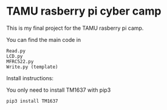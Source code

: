 # TAMU rasberry pi cyber camp

This is my final project for the TAMU rasberry pi camp.

You can find the main code in 

```
Read.py
LCD.py
MFRC522.py
Write.py (template)
```

Install instructions:

You only need to install TM1637 with pip3

`pip3 install TM1637`
